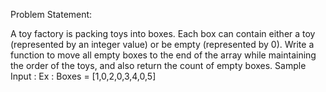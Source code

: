 Problem Statement:

A toy factory is packing toys into boxes. Each box can contain either a toy (represented by an integer value) or be empty (represented by 0). 
Write a function to move all empty boxes to the end of the array while maintaining the order of the toys, 
and also return the count of empty boxes.
Sample Input :
Ex : Boxes = [1,0,2,0,3,4,0,5]
